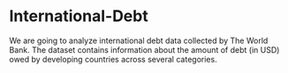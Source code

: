 # International-Debt
We are going to analyze international debt data collected by The 
World Bank. 
The dataset contains information about the amount 
of debt (in USD) owed by developing countries across several 
categories.
